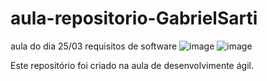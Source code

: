 # aula-repositorio-GabrielSarti
aula do dia 25/03 requisitos de software
![image](https://github.com/gabrielsarti/aula-repositorio-GabrielSarti/assets/164585575/586e6672-2d94-4b97-8549-c01d0392a050)
![image](https://github.com/gabrielsarti/aula-repositorio-GabrielSarti/assets/164585575/6d676c07-3a21-4334-84a0-0b04b420beab)


Este repositório foi criado na aula de desenvolvimente ágil.
